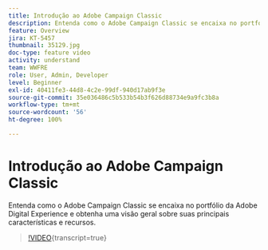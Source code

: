```yaml
---
title: Introdução ao Adobe Campaign Classic
description: Entenda como o Adobe Campaign Classic se encaixa no portfólio da Adobe Digital Experience e obtenha uma visão geral sobre suas principais características e recursos.
feature: Overview
jira: KT-5457
thumbnail: 35129.jpg
doc-type: feature video
activity: understand
team: WWFRE
role: User, Admin, Developer
level: Beginner
exl-id: 40411fe3-44d8-4c2e-99df-940d17ab9f3e
source-git-commit: 35e036486c5b533b54b3f626d88734e9a9fc3b8a
workflow-type: tm+mt
source-wordcount: '56'
ht-degree: 100%

---
```


# Introdução ao Adobe Campaign Classic

Entenda como o Adobe Campaign Classic se encaixa no portfólio da Adobe Digital Experience e obtenha uma visão geral sobre suas principais características e recursos.

>[!VIDEO](https://video.tv.adobe.com/v/39519?quality=12&learn=on&captions=por_br){transcript=true}
